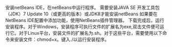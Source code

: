 安装netBeans IDE，在netBeans中运行程序。
需要安装JAVA SE 开发工具包（JDK）7 Update 10（或更高的版本）或JDK8才能安装netBeans
如果要在NetBeans IDE配置中添加功能，使用NetBeans插件管理器。
下载完成后，运行安装程序。对于Windows，安装程序可执行文件的扩展名为exe,双击文件便可运行它。对于Linux平台，安装文件的扩展名为.sh。对于这些平台，需要使用以下命令来安装文件：chmod+x<installer-file-name>。键入./<installer-file-name>以运行安装程序。
